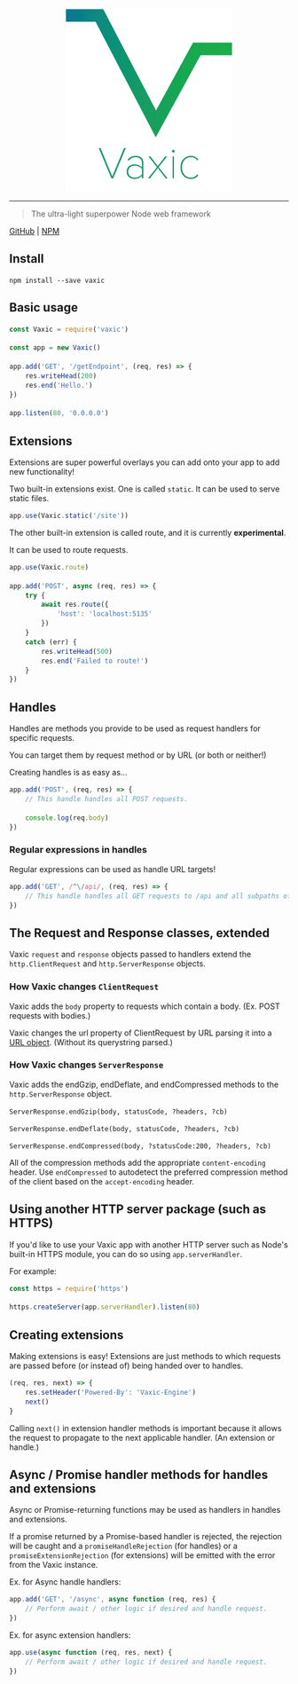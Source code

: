 <p align="center" style="text-align: center;"><img src="https://github.com/ethanent/vaxic/blob/master/media/VaxicLogo.png?raw=true" width="300" alt="vaxic logo"/></p>

---

> The ultra-light superpower Node web framework

[GitHub](https://github.com/ethanent/vaxic) | [NPM](https://www.npmjs.com/package/vaxic)

## Install

```shell
npm install --save vaxic
```

## Basic usage

```javascript
const Vaxic = require('vaxic')

const app = new Vaxic()

app.add('GET', '/getEndpoint', (req, res) => {
	res.writeHead(200)
	res.end('Hello.')
})

app.listen(80, '0.0.0.0')
```

## Extensions

Extensions are super powerful overlays you can add onto your app to add new functionality!

Two built-in extensions exist. One is called `static`. It can be used to serve static files.

```js
app.use(Vaxic.static('/site'))
```

The other built-in extension is called route, and it is currently **experimental**.

It can be used to route requests.

```js
app.use(Vaxic.route)

app.add('POST', async (req, res) => {
	try {
		await res.route({
			'host': 'localhost:5135'
		})
	}
	catch (err) {
		res.writeHead(500)
		res.end('Failed to route!')
	}
})
```

## Handles

Handles are methods you provide to be used as request handlers for specific requests.

You can target them by request method or by URL (or both or neither!)

Creating handles is as easy as...

```js
app.add('POST', (req, res) => {
	// This handle handles all POST requests.

	console.log(req.body)
})
```

### Regular expressions in handles

Regular expressions can be used as handle URL targets!

```js
app.add('GET', /^\/api/, (req, res) => {
	// This handle handles all GET requests to /api and all subpaths of /api!
})
```

## The Request and Response classes, extended

Vaxic `request` and `response` objects passed to handlers extend the `http.ClientRequest` and `http.ServerResponse` objects.

### How Vaxic changes `ClientRequest`

Vaxic adds the `body` property to requests which contain a body. (Ex. POST requests with bodies.)

Vaxic changes the url property of ClientRequest by URL parsing it into a [URL object](https://nodejs.org/api/url.html#url_class_url). (Without its querystring parsed.)

### How Vaxic changes `ServerResponse`

Vaxic adds the endGzip, endDeflate, and endCompressed methods to the `http.ServerResponse` object.

`ServerResponse.endGzip(body, statusCode, ?headers, ?cb)`

`ServerResponse.endDeflate(body, statusCode, ?headers, ?cb)`

`ServerResponse.endCompressed(body, ?statusCode:200, ?headers, ?cb)`

All of the compression methods add the appropriate `content-encoding` header. Use `endCompressed` to autodetect the preferred compression method of the client based on the `accept-encoding` header.

## Using another HTTP server package (such as HTTPS)

If you'd like to use your Vaxic app with another HTTP server such as Node's built-in HTTPS module, you can do so using `app.serverHandler`.

For example:

```javascript
const https = require('https')

https.createServer(app.serverHandler).listen(80)
```

## Creating extensions

Making extensions is easy! Extensions are just methods to which requests are passed before (or instead of) being handed over to handles.

```javascript
(req, res, next) => {
	res.setHeader('Powered-By': 'Vaxic-Engine')
	next()
}
```

Calling `next()` in extension handler methods is important because it allows the request to propagate to the next applicable handler. (An extension or handle.)

## Async / Promise handler methods for handles and extensions

Async or Promise-returning functions may be used as handlers in handles and extensions.

If a promise returned by a Promise-based handler is rejected, the rejection will be caught and a `promiseHandleRejection` (for handles) or a `promiseExtensionRejection` (for extensions) will be emitted with the error from the Vaxic instance.

Ex. for Async handle handlers:

```javascript
app.add('GET', '/async', async function (req, res) {
	// Perform await / other logic if desired and handle request.
})
```

Ex. for async extension handlers:

```javascript
app.use(async function (req, res, next) {
	// Perform await / other logic if desired and handle request.
})
```